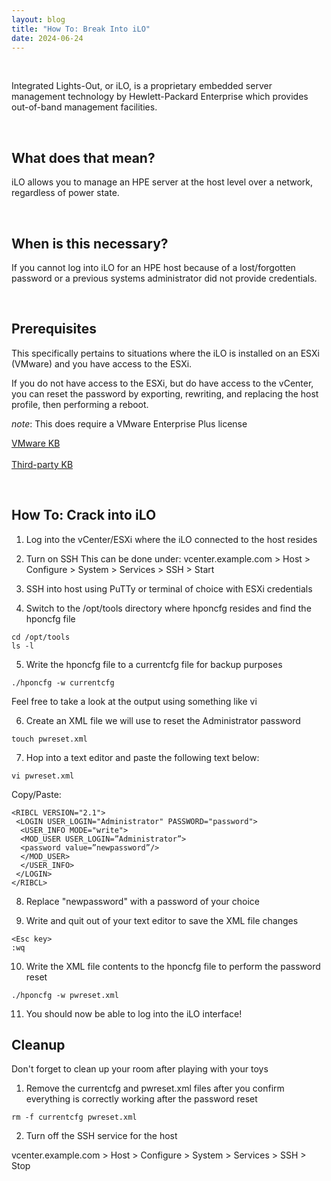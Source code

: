 ```yaml
---
layout: blog
title: "How To: Break Into iLO"
date: 2024-06-24
---
```


<br/>

Integrated Lights-Out, or iLO, is a proprietary embedded server management technology by Hewlett-Packard Enterprise which provides out-of-band management facilities.

<br/>

## What does that mean?
iLO allows you to manage an HPE server at the host level over a network, regardless of power state.

<br/>

## When is this necessary?
If you cannot log into iLO for an HPE host because of a lost/forgotten password or a previous systems administrator did not provide credentials.

<br/>

## Prerequisites
This specifically pertains to situations where the iLO is installed on an ESXi (VMware) and you have access to the ESXi.

If you do not have access to the ESXi, but do have access to the vCenter, you can reset the password by exporting, rewriting, and replacing the host profile, then performing a reboot.

*note*: This does require a VMware Enterprise Plus license

[VMware KB](https://knowledge.broadcom.com/external/article?legacyId=68079)<br/><br/>
[Third-party KB](https://www.vmwarearena.com/reset-esxi-root-password-using-vmware-host-profiles/)

<br/>

## How To: Crack into iLO
1. Log into the vCenter/ESXi where the iLO connected to the host resides

2. Turn on SSH
This can be done under:
vcenter.example.com > Host > Configure > System > Services > SSH > Start

3. SSH into host using PuTTy or terminal of choice with ESXi credentials

4. Switch to the /opt/tools directory where hponcfg resides and find the hponcfg file

```
cd /opt/tools
ls -l
```

5. Write the hponcfg file to a currentcfg file for backup purposes

```
./hponcfg -w currentcfg
```

Feel free to take a look at the output using something like vi

6. Create an XML file we will use to reset the Administrator password

```
touch pwreset.xml
```

7. Hop into a text editor and paste the following text below:

```
vi pwreset.xml
```

Copy/Paste:

```
<RIBCL VERSION="2.1">
 <LOGIN USER_LOGIN="Administrator" PASSWORD="password">
  <USER_INFO MODE="write">
  <MOD_USER USER_LOGIN=”Administrator”>
  <password value=”newpassword”/>
  </MOD_USER>
  </USER_INFO>
 </LOGIN>
</RIBCL>
```

8. Replace "newpassword" with a password of your choice

9. Write and quit out of your text editor to save the XML file changes

```
<Esc key>
:wq
```

10. Write the XML file contents to the hponcfg file to perform the password reset

```
./hponcfg -w pwreset.xml
```

11. You should now be able to log into the iLO interface!

## Cleanup
Don't forget to clean up your room after playing with your toys


1. Remove the currentcfg and pwreset.xml files after you confirm everything is correctly working after the password reset

```
rm -f currentcfg pwreset.xml
```

2. Turn off the SSH service for the host

vcenter.example.com > Host > Configure > System > Services > SSH > Stop